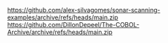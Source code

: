 https://github.com/alex-silvagomes/sonar-scanning-examples/archive/refs/heads/main.zip
https://github.com/DillonDepeel/The-COBOL-Archive/archive/refs/heads/main.zip
